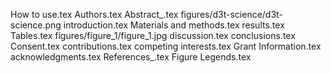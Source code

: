 How to use.tex
Authors.tex
Abstract_.tex
figures/d3t-science/d3t-science.png
introduction.tex
Materials and methods.tex
results.tex
Tables.tex
figures/figure_1/figure_1.jpg
discussion.tex
conclusions.tex
Consent.tex
contributions.tex
competing interests.tex
Grant Information.tex
acknowledgments.tex
References_.tex
Figure Legends.tex
